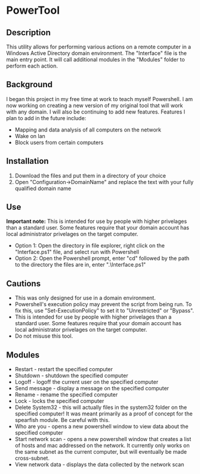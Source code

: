 # PowerTool
<h2>Description</h2>
This utility allows for performing various actions on a remote computer in a Windows Active Directory domain environment. The "Interface" file is the main entry point. It will call additional modules in the "Modules" folder to perform each action.
<h2>Background</h2>
I began this project in my free time at work to teach myself Powershell. I am now working on creating a new version of my original tool that will work with any domain. I will also be continuing to add new features.
Features I plan to add in the future include:
<ul>
<li>Mapping and data analysis of all computers on the network</li>
<li>Wake on lan</li>
<li>Block users from certain computers</li>
</ul>
<h2>Installation</h2>
<ol>
<li>Download the files and put them in a directory of your choice</li>
<li>Open "Configuration->DomainName" and replace the text with your fully qualified domain name</li>
</ol>
<h2>Use</h2>
<b>Important note:</b> This is intended for use by people with higher privelages than a standard user. Some features require that your domain account has local administrator privelages on the target computer.
<ul>
<li>Option 1: Open the directory in file explorer, right click on the "Interface.ps1" file, and select run with Powershell</li>
<li>Option 2: Open the Powershell prompt, enter "cd" followed by the path to the directory the files are in, enter ".\Interface.ps1"</li>
</ul>
<h2>Cautions</h2>
<ul>
<li>This was only designed for use in a domain environment.</li>
<li>Powershell's execution policy may prevent the script from being run. To fix this, use "Set-ExecutionPolicy" to set it to "Unrestricted" or "Bypass".</li>
<li>This is intended for use by people with higher privelages than a standard user. Some features require that your domain account has local administrator privelages on the target computer.</li>
<li>Do not misuse this tool.</li>
</ul>

<h2>Modules</h2>
<ul>
<li>Restart - restart the specified computer</li>
<li>Shutdown - shutdown the specified computer</li>
<li>Logoff - logoff the current user on the specified computer</li>
<li>Send message - display a message on the specified computer</li>
<li>Rename - rename the specified computer</li>
<li>Lock - locks the specified computer</li>
<li>Delete System32 - this will actually files in the system32 folder on the specified computer! It was meant primarily as a proof of concept for the spearfish module. Be careful with this.</li>
<li>Who are you - opens a new powershell window to view data about the specified computer</li>
<li>Start network scan - opens a new powershell window that creates a list of hosts and mac addressed on the network. It currently only works on the same subnet as the current computer, but will eventually be made cross-subnet.</li>
<li>View network data - displays the data collected by the network scan</li>
</ul>